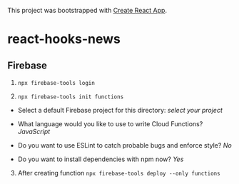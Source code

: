 This project was bootstrapped with [Create React App](https://github.com/facebook/create-react-app).

# react-hooks-news

## Firebase

1. `npx firebase-tools login`

2. `npx firebase-tools init functions`

- Select a default Firebase project for this directory: _select your project_

- What language would you like to use to write Cloud Functions? _JavaScript_

- Do you want to use ESLint to catch probable bugs and enforce style? _No_

- Do you want to install dependencies with npm now? _Yes_

3. After creating function `npx firebase-tools deploy --only functions`
